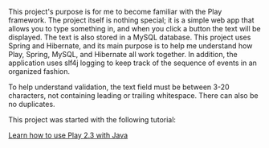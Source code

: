 This project's purpose is for me to become familiar with the Play framework. The project itself is nothing special; it is a simple web app that allows you to type something in, and when you click a button the text will be displayed. The text is also stored in a MySQL database. This project uses Spring and Hibernate, and its main purpose is to help me understand how Play, Spring, MySQL, and Hibernate all work together. In addition, the application uses slf4j logging to keep track of the sequence of events in an organized fashion. 

To help understand validation, the text field must be between 3-20 characters, not containing leading or trailing whitespace. There can also be no duplicates.

This project was started with the following tutorial:

[Learn how to use Play 2.3 with Java](https://github.com/YogoGit/play2torial/blob/master/JAVA.md)
